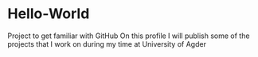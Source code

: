 # Hello-World
Project to get familiar with GitHub
On this profile I will publish some of the projects that I work on during my time at University of Agder
